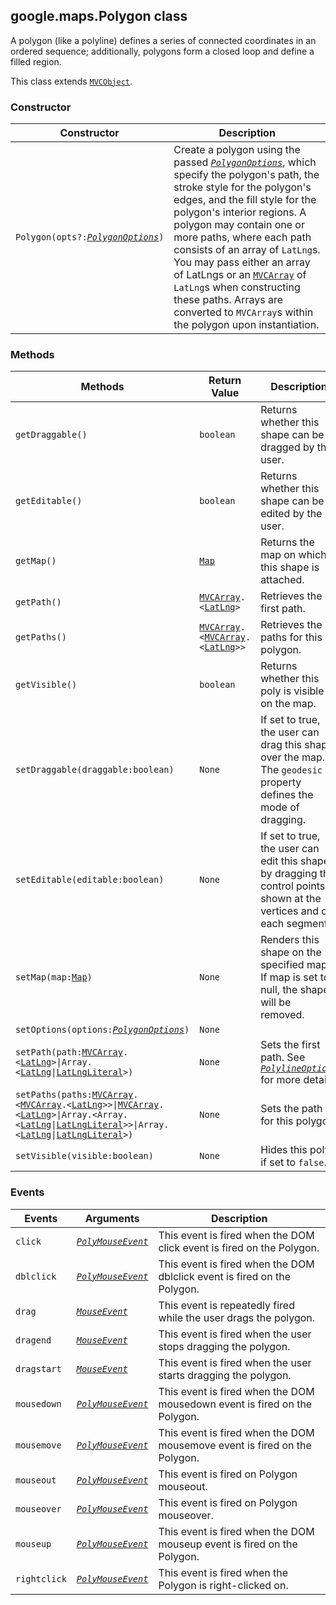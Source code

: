 <h2 id="Polygon">
google.maps.Polygon
class
</h2><p>A polygon (like a polyline) defines a series of connected coordinates in an ordered sequence; additionally, polygons form a closed loop and define a filled region.</p><p>This class extends
<code><a href="#MVCObject">MVCObject</a></code>.
</p><h3>Constructor</h3><table summary="class Polygon - Constructor" width="100%">
<thead>
<tr><th>Constructor</th>
<th>Description</th>
</tr></thead>
<tbody>
<tr>
<td><code>Polygon(opts?:<a href="#PolygonOptions"><em>PolygonOptions</em></a>)</code></td>
<td>Create a polygon using the passed <code><em><a href="#PolygonOptions">PolygonOptions</a></em></code>, which specify the polygon's path, the stroke style for the polygon's edges, and the fill style for the polygon's interior regions. A polygon may contain one or more paths, where each path consists of an array of <code>LatLng</code>s. You may pass either an array of LatLngs or an <code><a href="#MVCArray">MVCArray</a></code> of <code>LatLng</code>s when constructing these paths. Arrays are converted to <code>MVCArray</code>s within the polygon upon instantiation.</td>
</tr>
</tbody>
</table><h3>Methods</h3><table summary="class Polygon - Methods" width="100%">
<thead>
<tr><th>Methods</th>
<th>Return Value</th>
<th>Description</th>
</tr></thead>
<tbody>
<tr>
<td><code>getDraggable()</code></td>
<td><code>boolean</code></td>
<td>Returns whether this shape can be dragged by the user.</td>
</tr>
<tr>
<td><code>getEditable()</code></td>
<td><code>boolean</code></td>
<td>Returns whether this shape can be edited by the user.</td>
</tr>
<tr>
<td><code>getMap()</code></td>
<td><code><a href="#Map">Map</a></code></td>
<td>Returns the map on which this shape is attached.</td>
</tr>
<tr>
<td><code>getPath()</code></td>
<td><code><a href="#MVCArray">MVCArray</a>.&lt;<a href="#LatLng">LatLng</a>&gt;</code></td>
<td>Retrieves the first path.</td>
</tr>
<tr>
<td><code>getPaths()</code></td>
<td><code><a href="#MVCArray">MVCArray</a>.&lt;<a href="#MVCArray">MVCArray</a>.&lt;<a href="#LatLng">LatLng</a>&gt;&gt;</code></td>
<td>Retrieves the paths for this polygon.</td>
</tr>
<tr>
<td><code>getVisible()</code></td>
<td><code>boolean</code></td>
<td>Returns whether this poly is visible on the map.</td>
</tr>
<tr>
<td><code>setDraggable(draggable:boolean)</code></td>
<td><code>None</code></td>
<td>If set to true, the user can drag this shape over the map. The <code>geodesic</code> property defines the mode of dragging.</td>
</tr>
<tr>
<td><code>setEditable(editable:boolean)</code></td>
<td><code>None</code></td>
<td>If set to true, the user can edit this shape by dragging the control points shown at the vertices and on each segment.</td>
</tr>
<tr>
<td><code>setMap(map:<a href="#Map">Map</a>)</code></td>
<td><code>None</code></td>
<td>Renders this shape on the specified map. If map is set to null, the shape will be removed.</td>
</tr>
<tr>
<td><code>setOptions(options:<a href="#PolygonOptions"><em>PolygonOptions</em></a>)</code></td>
<td><code>None</code></td>
<td></td>
</tr>
<tr>
<td><code>setPath(path:<a href="#MVCArray">MVCArray</a>.&lt;<a href="#LatLng">LatLng</a>&gt;|Array.&lt;<a href="#LatLng">LatLng</a>|<a href="#LatLngLiteral">LatLngLiteral</a>&gt;)</code></td>
<td><code>None</code></td>
<td>Sets the first path. See <em><code><a href="#PolylineOptions">PolylineOptions</a></code></em> for more details.</td>
</tr>
<tr>
<td><code>setPaths(paths:<a href="#MVCArray">MVCArray</a>.&lt;<a href="#MVCArray">MVCArray</a>.&lt;<a href="#LatLng">LatLng</a>&gt;&gt;|<a href="#MVCArray">MVCArray</a>.&lt;<a href="#LatLng">LatLng</a>&gt;|Array.&lt;Array.&lt;<a href="#LatLng">LatLng</a>|<a href="#LatLngLiteral">LatLngLiteral</a>&gt;&gt;|Array.&lt;<a href="#LatLng">LatLng</a>|<a href="#LatLngLiteral">LatLngLiteral</a>&gt;)</code></td>
<td><code>None</code></td>
<td>Sets the path for this polygon.</td>
</tr>
<tr>
<td><code>setVisible(visible:boolean)</code></td>
<td><code>None</code></td>
<td>Hides this poly if set to <code>false</code>.</td>
</tr>
</tbody>
</table><h3>Events</h3><table summary="class Polygon - Events" width="100%">
<thead>
<tr><th>Events</th>
<th>Arguments</th>
<th>Description</th>
</tr></thead>
<tbody>
<tr>
<td><code>click</code></td>
<td><code><a href="#PolyMouseEvent"><em>PolyMouseEvent</em></a></code></td>
<td>This event is fired when the DOM click event is fired on the Polygon.</td>
</tr>
<tr>
<td><code>dblclick</code></td>
<td><code><a href="#PolyMouseEvent"><em>PolyMouseEvent</em></a></code></td>
<td>This event is fired when the DOM dblclick event is fired on the Polygon.</td>
</tr>
<tr>
<td><code>drag</code></td>
<td><code><a href="#MouseEvent"><em>MouseEvent</em></a></code></td>
<td>This event is repeatedly fired while the user drags the polygon.</td>
</tr>
<tr>
<td><code>dragend</code></td>
<td><code><a href="#MouseEvent"><em>MouseEvent</em></a></code></td>
<td>This event is fired when the user stops dragging the polygon.</td>
</tr>
<tr>
<td><code>dragstart</code></td>
<td><code><a href="#MouseEvent"><em>MouseEvent</em></a></code></td>
<td>This event is fired when the user starts dragging the polygon.</td>
</tr>
<tr>
<td><code>mousedown</code></td>
<td><code><a href="#PolyMouseEvent"><em>PolyMouseEvent</em></a></code></td>
<td>This event is fired when the DOM mousedown event is fired on the Polygon.</td>
</tr>
<tr>
<td><code>mousemove</code></td>
<td><code><a href="#PolyMouseEvent"><em>PolyMouseEvent</em></a></code></td>
<td>This event is fired when the DOM mousemove event is fired on the Polygon.</td>
</tr>
<tr>
<td><code>mouseout</code></td>
<td><code><a href="#PolyMouseEvent"><em>PolyMouseEvent</em></a></code></td>
<td>This event is fired on Polygon mouseout.</td>
</tr>
<tr>
<td><code>mouseover</code></td>
<td><code><a href="#PolyMouseEvent"><em>PolyMouseEvent</em></a></code></td>
<td>This event is fired on Polygon mouseover.</td>
</tr>
<tr>
<td><code>mouseup</code></td>
<td><code><a href="#PolyMouseEvent"><em>PolyMouseEvent</em></a></code></td>
<td>This event is fired when the DOM mouseup event is fired on the Polygon.</td>
</tr>
<tr>
<td><code>rightclick</code></td>
<td><code><a href="#PolyMouseEvent"><em>PolyMouseEvent</em></a></code></td>
<td>This event is fired when the Polygon is right-clicked on.</td>
</tr>
</tbody>
</table>